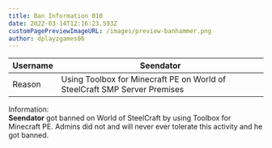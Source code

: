 ```yaml
---
title: Ban Information 010
date: 2022-03-14T12:16:23.593Z
customPagePreviewImageURL: /images/preview-banhammer.png
author: dplayzgames06
---
```

| Username | Seendator                                                                 |
| -------- | ------------------------------------------------------------------------- |
| Reason   | Using Toolbox for Minecraft PE on World of SteelCraft SMP Server Premises |

Information:\
**Seendator** got banned on World of SteelCraft by using Toolbox for Minecraft PE. Admins did not and will never ever tolerate this activity and he got banned.